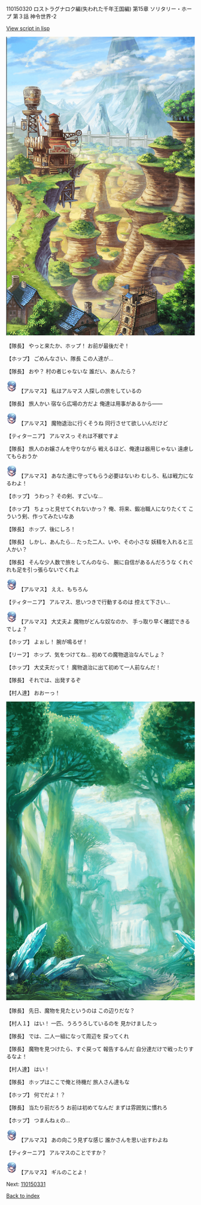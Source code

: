 110150320 ロストラグナロク編(失われた千年王国編) 第15章 ソリタリー・ホープ 第３話 神令世界-2

[View script in lisp](../scripts/110150320.txt)

![005_Wilderness.png](../images/backgrounds/005_Wilderness.png)

【隊長】
やっと来たか、ホップ！
お前が最後だぞ！

【ホップ】
ごめんなさい、隊長
この人達が…

【隊長】
おや？
村の者じゃないな
誰だい、あんたら？

<img src="../images/units/3103811.png" alt="3103811.png" height="34"/>
【アルマス】
私はアルマス
人探しの旅をしているの

【隊長】
旅人かい
宿なら広場の方だよ
俺達は用事があるから――

<img src="../images/units/3103811.png" alt="3103811.png" height="34"/>
【アルマス】
魔物退治に行くそうね
同行させて欲しいんだけど

【ティターニア】
アルマスっ
それは不躾ですよ

【隊長】
旅人のお嬢さんを守りながら
戦えるほど、俺達は器用じゃない
遠慮してもらおうか

<img src="../images/units/3103811.png" alt="3103811.png" height="34"/>
【アルマス】
あなた達に守ってもらう必要はないわ
むしろ、私は戦力になるわよ！

【ホップ】
うわっ？
その剣、すごいな…

【ホップ】
ちょっと見せてくれないかっ？
俺、将来、鍛冶職人になりたくて
こういう剣、作ってみたいなあ

【隊長】
ホップ、後にしろ！

【隊長】
しかし、あんたら…
たった二人、いや、その小さな
妖精を入れると三人かい？

【隊長】
そんな少人数で旅をしてんのなら、
腕に自信があるんだろうな
くれぐれも足を引っ張らないでくれよ

<img src="../images/units/3103811.png" alt="3103811.png" height="34"/>
【アルマス】
ええ、もちろん

【ティターニア】
アルマス、思いつきで行動するのは
控えて下さい…

<img src="../images/units/3103811.png" alt="3103811.png" height="34"/>
【アルマス】
大丈夫よ
魔物がどんな奴なのか、
手っ取り早く確認できるでしょ？

【ホップ】
よぉし！
腕が鳴るぜ！

【リーフ】
ホップ、気をつけてね…
初めての魔物退治なんでしょ？

【ホップ】
大丈夫だって！
魔物退治に出て初めて一人前なんだ！

【隊長】
それでは、出発するぞ

【村人達】
おおーっ！

![forest.png](../images/backgrounds/forest.png)

【隊長】
先日、魔物を見たというのは
この辺りだな？

【村人１】
はい！
一匹、うろうろしているのを
見かけましたっ

【隊長】
では、二人一組になって周辺を
探ってくれ

【隊長】
魔物を見つけたら、すぐ戻って
報告するんだ
自分達だけで戦ったりするなよ！

【村人達】
はい！

【隊長】
ホップはここで俺と待機だ
旅人さん達もな

【ホップ】
何でだよ！？

【隊長】
当たり前だろう
お前は初めてなんだ
まずは雰囲気に慣れろ

【ホップ】
つまんねぇの…

<img src="../images/units/3103811.png" alt="3103811.png" height="34"/>
【アルマス】
あの向こう見ずな感じ
誰かさんを思い出すわよね

【ティターニア】
アルマスのことですか？

<img src="../images/units/3103811.png" alt="3103811.png" height="34"/>
【アルマス】
ギルのことよ！

Next: [110150331](110150331.md)

[Back to index](index.md)
